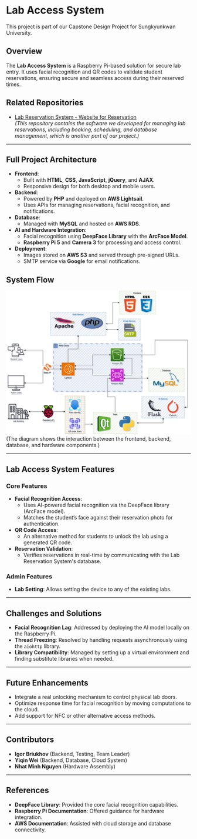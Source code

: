 # Lab Access System

This project is part of our Capstone Design Project for Sungkyunkwan University.

## Overview
The **Lab Access System** is a Raspberry Pi-based solution for secure lab entry. It uses facial recognition and QR codes to validate student reservations, ensuring secure and seamless access during their reserved times.

## Related Repositories
- [Lab Reservation System - Website for Reservation](https://github.com/ICE3037-2024Fall-Team2/lab_reservation_system)  
    *(This repository contains the software we developed for managing lab reservations, including booking, scheduling, and database management, which is another part of our project.)*
---

## Full Project Architecture
- **Frontend**:
  - Built with **HTML**, **CSS**, **JavaScript**, **jQuery**, and **AJAX**.
  - Responsive design for both desktop and mobile users.
- **Backend**:
  - Powered by **PHP** and deployed on **AWS Lightsail**.
  - Uses APIs for managing reservations, facial recognition, and notifications.
- **Database**:
  - Managed with **MySQL** and hosted on **AWS RDS**.
- **AI and Hardware Integration**:
  - Facial recognition using **DeepFace Library** with the **ArcFace Model**.
  - **Raspberry Pi 5** and **Camera 3** for processing and access control.
- **Deployment**:
  - Images stored on **AWS S3** and served through pre-signed URLs.
  - SMTP service via **Google** for email notifications.


## System Flow
![System Architecture](system_flow.png)  
(The diagram shows the interaction between the frontend, backend, database, and hardware components.)

---

## Lab Access System Features
### Core Features
- **Facial Recognition Access**:
  - Uses AI-powered facial recognition via the DeepFace library (ArcFace model).
  - Matches the student’s face against their reservation photo for authentication.
- **QR Code Access**:
  - An alternative method for students to unlock the lab using a generated QR code.
- **Reservation Validation**:
  - Verifies reservations in real-time by communicating with the Lab Reservation System's database.
  
### Admin Features
- **Lab Setting**: Allows setting the device to any of the existing labs.

---

## Challenges and Solutions
- **Facial Recognition Lag**: Addressed by deploying the AI model locally on the Raspberry Pi.
- **Thread Freezing**: Resolved by handling requests asynchronously using the `aiohttp` library.
- **Library Compatibility**: Managed by setting up a virtual environment and finding substitute libraries when needed.

---

## Future Enhancements
- Integrate a real unlocking mechanism to control physical lab doors.
- Optimize response time for facial recognition by moving computations to the cloud.
- Add support for NFC or other alternative access methods.

---

## Contributors
- **Igor Briukhov** (Backend, Testing, Team Leader)
- **Yiqin Wei** (Backend, Database, Cloud System)
- **Nhat Minh Nguyen** (Hardware Assembly)

---

## References
- **DeepFace Library**: Provided the core facial recognition capabilities.
- **Raspberry Pi Documentation**: Offered guidance for hardware integration.
- **AWS Documentation**: Assisted with cloud storage and database connectivity.

